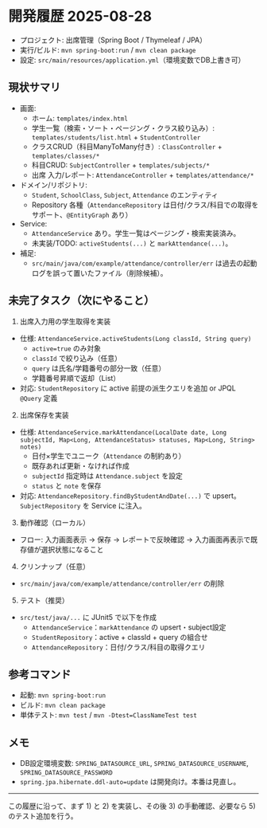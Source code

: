 # 開発履歴 2025-08-28

- プロジェクト: 出席管理（Spring Boot / Thymeleaf / JPA）
- 実行/ビルド: `mvn spring-boot:run` / `mvn clean package`
- 設定: `src/main/resources/application.yml`（環境変数でDB上書き可）

## 現状サマリ
- 画面:
  - ホーム: `templates/index.html`
  - 学生一覧（検索・ソート・ページング・クラス絞り込み）: `templates/students/list.html` + `StudentController`
  - クラスCRUD（科目ManyToMany付き）: `ClassController` + `templates/classes/*`
  - 科目CRUD: `SubjectController` + `templates/subjects/*`
  - 出席 入力/レポート: `AttendanceController` + `templates/attendance/*`
- ドメイン/リポジトリ:
  - `Student`, `SchoolClass`, `Subject`, `Attendance` のエンティティ
  - Repository 各種（`AttendanceRepository` は日付/クラス/科目での取得をサポート、`@EntityGraph` あり）
- Service:
  - `AttendanceService` あり。学生一覧はページング・検索実装済み。
  - 未実装/TODO: `activeStudents(...)` と `markAttendance(...)`。
- 補足:
  - `src/main/java/com/example/attendance/controller/err` は過去の起動ログを誤って置いたファイル（削除候補）。

## 未完了タスク（次にやること）
1) 出席入力用の学生取得を実装
- 仕様: `AttendanceService.activeStudents(Long classId, String query)`
  - `active=true` のみ対象
  - `classId` で絞り込み（任意）
  - `query` は氏名/学籍番号の部分一致（任意）
  - 学籍番号昇順で返却（List）
- 対応: `StudentRepository` に active 前提の派生クエリを追加 or JPQL `@Query` 定義

2) 出席保存を実装
- 仕様: `AttendanceService.markAttendance(LocalDate date, Long subjectId, Map<Long, AttendanceStatus> statuses, Map<Long, String> notes)`
  - 日付×学生でユニーク（`Attendance` の制約あり）
  - 既存あれば更新・なければ作成
  - `subjectId` 指定時は `Attendance.subject` を設定
  - `status` と `note` を保存
- 対応: `AttendanceRepository.findByStudentAndDate(...)` で upsert。`SubjectRepository` を Service に注入。

3) 動作確認（ローカル）
- フロー: 入力画面表示 → 保存 → レポートで反映確認 → 入力画面再表示で既存値が選択状態になること

4) クリンナップ（任意）
- `src/main/java/com/example/attendance/controller/err` の削除

5) テスト（推奨）
- `src/test/java/...` に JUnit5 で以下を作成
  - `AttendanceService`：`markAttendance` の upsert・subject設定
  - `StudentRepository`：active + classId + query の組合せ
  - `AttendanceRepository`：日付/クラス/科目の取得クエリ

## 参考コマンド
- 起動: `mvn spring-boot:run`
- ビルド: `mvn clean package`
- 単体テスト: `mvn test` / `mvn -Dtest=ClassNameTest test`

## メモ
- DB設定環境変数: `SPRING_DATASOURCE_URL`, `SPRING_DATASOURCE_USERNAME`, `SPRING_DATASOURCE_PASSWORD`
- `spring.jpa.hibernate.ddl-auto=update` は開発向け。本番は見直し。

---
この履歴に沿って、まず 1) と 2) を実装し、その後 3) の手動確認、必要なら 5) のテスト追加を行う。
